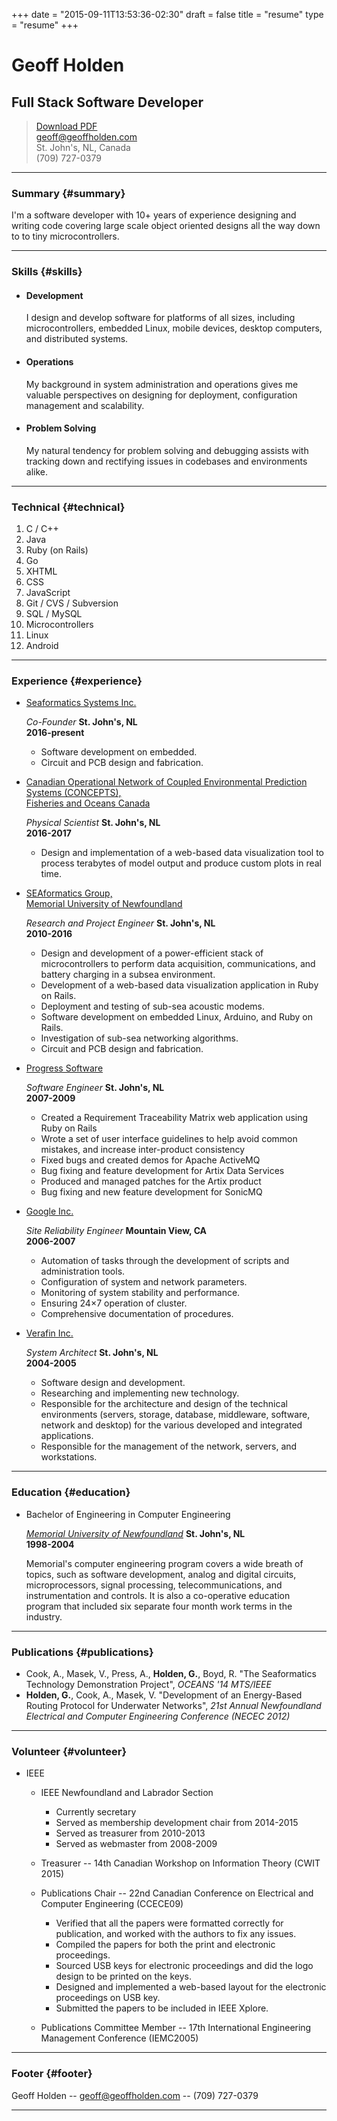 +++
date = "2015-09-11T13:53:36-02:30"
draft = false
title = "resume"
type = "resume"
+++

Geoff Holden
============

Full Stack Software Developer
-----------------------------

> [Download PDF](resume.pdf)  
> [geoff@geoffholden.com](mailto:geoff@geoffholden.com)  
> St. John's, NL, Canada  
> (709) 727-0379

---

### Summary {#summary}

I'm a software developer with 10+ years of experience designing and writing code covering large scale object oriented designs all the way down to to tiny microcontrollers.

---

### Skills {#skills}

-	#### Development

	I design and develop software for platforms of all sizes, including microcontrollers, embedded Linux, mobile devices, desktop computers, and distributed systems.

-	#### Operations

	My background in system administration and operations gives me valuable perspectives on designing for deployment, configuration management and scalability.

-	#### Problem Solving

	My natural tendency for problem solving and debugging assists with tracking down and rectifying issues in codebases and environments alike.

---

### Technical {#technical}

1.	C / C++
2.	Java
3.	Ruby (on Rails)
4.	Go
5.	XHTML
6.	CSS
7.	JavaScript
8.	Git / CVS / Subversion
9.	SQL / MySQL
10.	Microcontrollers
11.	Linux
12.	Android

---

### Experience {#experience}

-	[Seaformatics Systems Inc.](http://www.seaformatics.ca)

	*Co-Founder* **St. John's, NL  
	2016-present**

	-	Software development on embedded.
	-	Circuit and PCB design and fabrication.

-	[Canadian Operational Network of Coupled Environmental Prediction Systems (CONCEPTS),<br />Fisheries and Oceans Canada](http://www.dfo-mpo.gc.ca)

	*Physical Scientist* **St. John's, NL  
	2016-2017**

	-	Design and implementation of a web-based data visualization tool to process terabytes of model output and produce custom plots in real time.

-	[SEAformatics Group,<br /> Memorial University of Newfoundland](http://seaformatics.ca)

	*Research and Project Engineer* **St. John's, NL  
	2010-2016**

	-	Design and development of a power-efficient stack of microcontrollers to perform data acquisition, communications, and battery charging in a subsea environment.
	-	Development of a web-based data visualization application in Ruby on Rails.
	-	Deployment and testing of sub-sea acoustic modems.
	-	Software development on embedded Linux, Arduino, and Ruby on Rails.
	-	Investigation of sub-sea networking algorithms.
	-	Circuit and PCB design and fabrication.

-	[Progress Software](http://progress.com)

	*Software Engineer* **St. John's, NL  
	2007-2009**

	-	Created a Requirement Traceability Matrix web application using Ruby on Rails
	-	Wrote a set of user interface guidelines to help avoid common mistakes, and increase inter-product consistency
	-	Fixed bugs and created demos for Apache ActiveMQ
	-	Bug fixing and feature development for Artix Data Services
	-	Produced and managed patches for the Artix product
	-	Bug fixing and new feature development for SonicMQ

-	[Google Inc.](http://google.com)

	*Site Reliability Engineer* **Mountain View, CA  
	2006-2007**

	-	Automation of tasks through the development of scripts and administration tools.
	-	Configuration of system and network parameters.
	-	Monitoring of system stability and performance.
	-	Ensuring 24×7 operation of cluster.
	-	Comprehensive documentation of procedures.

-	[Verafin Inc.](http://verafin.com)

	*System Architect* **St. John's, NL  
	2004-2005**

	-	Software design and development.
	-	Researching and implementing new technology.
	-	Responsible for the architecture and design of the technical environments (servers, storage, database, middleware, software, network and desktop) for the various developed and integrated applications.
	-	Responsible for the management of the network, servers, and workstations.

---

### Education {#education}

-	Bachelor of Engineering in Computer Engineering

	*[Memorial University of Newfoundland](http://www.mun.ca)* **St. John's, NL  
	1998-2004**

	Memorial's computer engineering program covers a wide breath of topics, such as software development, analog and digital circuits, microprocessors, signal processing, telecommunications, and instrumentation and controls. It is also a co-operative education program that included six separate four month work terms in the industry.

---

### Publications {#publications}

-	Cook, A., Masek, V., Press, A., **Holden, G.**, Boyd, R. "The Seaformatics Technology Demonstration Project", *OCEANS '14 MTS/IEEE*
-	**Holden, G.**, Cook, A., Masek, V. "Development of an Energy-Based Routing Protocol for Underwater Networks", *21st Annual Newfoundland Electrical and Computer Engineering Conference (NECEC 2012)*

---

### Volunteer {#volunteer}

-	IEEE

	-	IEEE Newfoundland and Labrador Section

		-	Currently secretary
		-	Served as membership development chair from 2014-2015
		-	Served as treasurer from 2010-2013
		-	Served as webmaster from 2008-2009

	-	Treasurer -- 14th Canadian Workshop on Information Theory (CWIT 2015)

	-	Publications Chair -- 22nd Canadian Conference on Electrical and Computer Engineering (CCECE09)

		-	Verified that all the papers were formatted correctly for publication, and worked with the authors to fix any issues.
		-	Compiled the papers for both the print and electronic proceedings.
		-	Sourced USB keys for electronic proceedings and did the logo design to be printed on the keys.
		-	Designed and implemented a web-based layout for the electronic proceedings on USB key.
		-	Submitted the papers to be included in IEEE Xplore.

	-	Publications Committee Member -- 17th International Engineering Management Conference (IEMC2005)

---

### Footer {#footer}

Geoff Holden -- [geoff@geoffholden.com](mailto:geoff@geoffholden.com) -- (709) 727-0379

---
